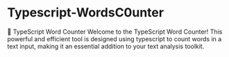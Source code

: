# Typescript-WordsC0unter
📝 TypeScript Word Counter Welcome to the TypeScript Word Counter! This powerful and efficient tool is designed using typescript  to count words in a  text input, making it an essential addition to your text analysis toolkit.
